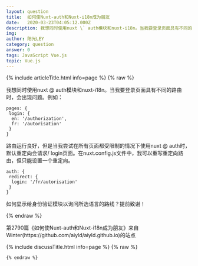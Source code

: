 ```yaml
---
layout: question
title:  如何使Nuxt-auth和Nuxt-i18n成为朋友
date:   2020-03-23T04:05:12.000Z
description: 我想同时使用nuxt \` auth模块和nuxt-i18n。当我要登录页面具有不同的路由时，会出现问题。例如：pages  { login  { ...
img: 
author: 阳光LEY
category: question
answer: 0
tags: JavaScript Vue.js
topic: Vue.js
---
```

<div class="article-root">
  <div class="article">
    {% include articleTitle.html info=page %}
    {% raw %}
    <div class="article-content"><p><font style="vertical-align: inherit;"><font style="vertical-align: inherit;">我想同时使用nuxt @ auth模块和nuxt-i18n。</font><font style="vertical-align: inherit;">当我要登录页面具有不同的路由时，会出现问题。</font><font style="vertical-align: inherit;">例如：</font></font></p>

<pre><code>pages: {<font></font>
 login: {<font></font>
  en: '/authorization',<font></font>
  fr: '/autorisation'<font></font>
 }<font></font>
}<font></font>
</code></pre>

<p><font style="vertical-align: inherit;"><font style="vertical-align: inherit;">路由运行良好，但是当我尝试在所有页面都受限制的情况下使用nuxt @ auth时，默认重定向会请求/ login页面。</font><font style="vertical-align: inherit;">在nuxt.config.js文件中，我可以重写重定向路由，但只能设置一个重定向。</font></font></p>

<pre><code>auth: {<font></font>
 redirect: {<font></font>
  login: '/fr/autorisation'<font></font>
 }<font></font>
}<font></font>
</code></pre>

<p><font style="vertical-align: inherit;"><font style="vertical-align: inherit;">如何显示给身份验证模块以询问所选语言的路线？</font><font style="vertical-align: inherit;">提前致谢！</font></font></p></div>
    {% endraw %}
  </div>
  <p class="winter_mark">第2790篇《如何使Nuxt-auth和Nuxt-i18n成为朋友》来自Winter(https://github.com/aiyld/aiyld.github.io)的站点</p>
  <div class="discuss-wrapper">
    {% include discussTitle.html info=page %}
    {% raw %}
    
    {% endraw %}
  </div>
<div>
